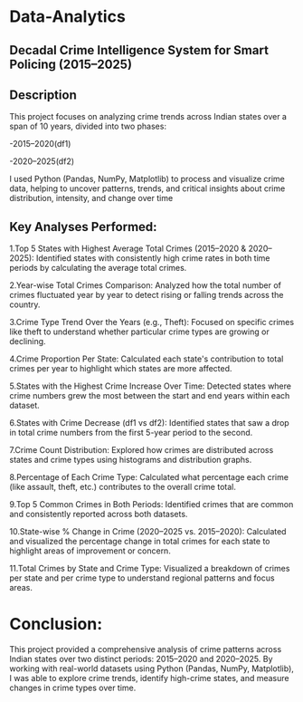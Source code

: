 # Data-Analytics
## Decadal Crime Intelligence System for Smart Policing (2015–2025)

## Description
This project focuses on analyzing crime trends across Indian states over a span of 10 years, divided into two phases:

-2015–2020(df1)

-2020–2025(df2)

I used Python (Pandas, NumPy, Matplotlib) to process and visualize crime data, helping to uncover patterns, trends, and critical insights about crime distribution, intensity, and change over time

## Key Analyses Performed:

1.Top 5 States with Highest Average Total Crimes (2015–2020 & 2020–2025):
Identified states with consistently high crime rates in both time periods by calculating the average total crimes.

2.Year-wise Total Crimes Comparison:
Analyzed how the total number of crimes fluctuated year by year to detect rising or falling trends across the country.

3.Crime Type Trend Over the Years (e.g., Theft):
Focused on specific crimes like theft to understand whether particular crime types are growing or declining.

4.Crime Proportion Per State:
Calculated each state's contribution to total crimes per year to highlight which states are more affected.

5.States with the Highest Crime Increase Over Time:
Detected states where crime numbers grew the most between the start and end years within each dataset.

6.States with Crime Decrease (df1 vs df2):
Identified states that saw a drop in total crime numbers from the first 5-year period to the second.

7.Crime Count Distribution:
Explored how crimes are distributed across states and crime types using histograms and distribution graphs.

8.Percentage of Each Crime Type:
Calculated what percentage each crime (like assault, theft, etc.) contributes to the overall crime total.

9.Top 5 Common Crimes in Both Periods:
Identified crimes that are common and consistently reported across both datasets.

10.State-wise % Change in Crime (2020–2025 vs. 2015–2020):
Calculated and visualized the percentage change in total crimes for each state to highlight areas of improvement or concern.

11.Total Crimes by State and Crime Type:
Visualized a breakdown of crimes per state and per crime type to understand regional patterns and focus areas.

#  Conclusion:

This project provided a comprehensive analysis of crime patterns across Indian states over two distinct periods: 2015–2020 and 2020–2025. By working with real-world datasets using Python (Pandas, NumPy, Matplotlib), I was able to explore crime trends, identify high-crime states, and measure changes in crime types over time.
